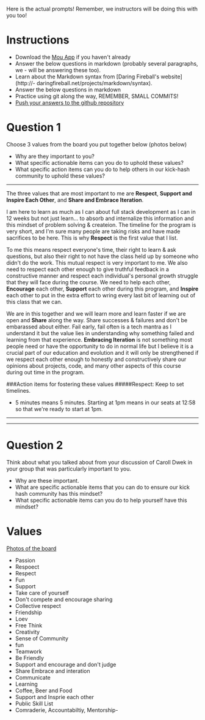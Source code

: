 Here is the actual prompts! Remember, we instructors will be doing this with you too!

# Instructions
- Download the [Mou App](http://mouapp.com/) if you haven't already
- Answer the below questions in markdown (probably several paragraphs, we - will be answering these too).
- Learn about the Markdown syntax from [Daring Fireball's website](http://- daringfireball.net/projects/markdown/syntax).
- Answer the below questions in markdown
- Practice using git along the way, REMEMBER, SMALL COMMITS!
- [Push your answers to the github repository](https://docs.google.com/spreadsheet/ccc?key=0AggpMwEqzvVzdGs2eThHNmhidnJUVkc4NWhVczQ0Wmc#gid=4)

# Question 1

Choose 3 values from the board you put together below (photos below)

- Why are they important to you?
- What specific actionable items can you do to uphold these values?
- What specific action items can you do to help others in our kick-hash community to uphold these values?

---

The three values that are most important to me are __Respect__,  __Support and Inspire Each Other__, and __Share and Embrace Iteration__.

I am here to learn as much as I can about full stack development as I can in 12 weeks but not just learn… to absorb and internalize this information and this mindset of problem solving & createion.  The timeline for the program is  very short, and I'm sure many people are taking risks and have made sacrifices to be here.  This is why __Respect__ is the first value that I list.  

To me this means respect everyone's time, their right to learn & ask questions, but also their right to not have the class held up by someone who didn't do the work.  This mutual respect is very important to me.  We also need to respect each other enough to give truthful feedback in a constructive manner and respect each individual's personal growth struggle that they will face during the course.  We need to help each other, __Encourage__ each other, __Support__ each other during this program, and __Inspire__ each other to put in the extra effort to wring every last bit of learning out of this class that we can.

We are in this together and we will learn more and learn faster if we are open and __Share__ along the way.  Share successes & failures and don't be embarassed about either.  Fail early, fail often is a tech mantra as I understand it but the value lies in understanding why something failed and learning from that experience.  __Embracing Iteration__ is not something most people need or have the opportunity to do in normal life but I believe it is a crucial part of our education and evolution and it will only be strengthened if we respect each other enough to honestly and constructively share our opinions about projects, code, and many other aspects of this course during out time in the program.


###Action items for fostering these values
#####Respect:
Keep to set timelines.
- 5 minutes means 5 minutes.  Starting at 1pm means in our seats at 12:58 so that we're ready to start at 1pm.



---
---
# Question 2

Think about what you talked about from your discussion of Caroll Dwek in your group that was particularly important to you.

- Why are these important.
- What are specific actionable items that you can do to ensure our kick hash community has this mindset?
- What specific actionable items can you do to help yourself have this mindset?

# Values
[Photos of the board](http://imgur.com/a/kE2SL)
- Passion
- Respoect
- Respect
- Fun
- Support
- Take care of yourself
- Don't compete and encourage sharing
- Collective respect
- Friendship
- Loev
- Free Think
- Creativity
- Sense of Community
- fun
- Teamwork
- Be Friendly
- Support and encourage and don't judge
- Share Embrace and interation
- Communicate
- Learning
- Coffee, Beer and Food
- Support and Insprie each other
- Public Skill List
- Comraderie, Accountabiltiy, Mentorship- 